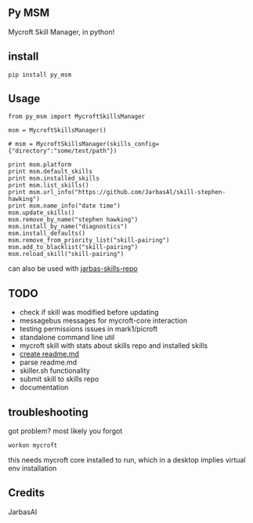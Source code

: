 ## Py MSM

Mycroft Skill Manager, in python!

## install

    pip install py_msm

## Usage

    from py_msm import MycroftSkillsManager

    msm = MycroftSkillsManager()
    
    # msm = MycroftSkillsManager(skills_config={"directory":"some/test/path"})
    
    print msm.platform
    print msm.default_skills
    print msm.installed_skills
    print msm.list_skills()
    print msm.url_info("https://github.com/JarbasAl/skill-stephen-hawking")
    print msm.name_info("date time")
    msm.update_skills()
    msm.remove_by_name("stephen hawking")
    msm.install_by_name("diagnostics")
    msm.install_defaults()
    msm.remove_from_priority_list("skill-pairing")
    msm.add_to_blacklist("skill-pairing")
    msm.reload_skill("skill-pairing")
    
can also be used with [jarbas-skills-repo](https://github.com/JarbasAl/jarbas_skills_repo)

## TODO

- check if skill was modified before updating
- messagebus messages for mycroft-core interaction
- testing permissions issues in mark1/picroft
- standalone command line util
- mycroft skill with stats about skills repo and installed skills
- [create readme.md](https://rawgit.com/MycroftAI/mycroft-skills/master/meta_editor.html)
- parse readme.md
- skiller.sh functionality
- submit skill to skills repo
- documentation

## troubleshooting

got problem? most likely you forgot 

    workon mycroft
    
this needs mycroft core installed to run, which in a desktop implies virtual env installation


## Credits

JarbasAI
